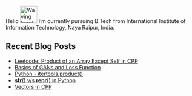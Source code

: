 
Hello <img src="https://raw.githubusercontent.com/nixin72/nixin72/master/wave.gif" alt="Waving hand animated gif" height="45" width="45">
I’m currently pursuing B.Tech from International Institute of Information Technology, Naya Raipur, India.
 

## Recent Blog Posts
<!-- BLOG-POST-LIST:START -->
- [Leetcode: Product of an Array Except Self in CPP](https://ankitas11.github.io/posts/2021/10/product-of-an-array-except-self/)
- [Basics of GANs and Loss Function](https://ankitas11.github.io/posts/2021/09/basics-of-gans-and-loss-function/)
- [Python - itertools.product()](https://ankitas11.github.io/posts/2021/09/python-itertools.product/)
- [__str__() v/s __repr__() in Python](https://ankitas11.github.io/posts/2021/09/understanding-__-str-__-and-__-repr-__-in-python/)
- [Vectors in CPP](https://ankitas11.github.io/posts/2021/09/vectors-in-c-/)
<!-- BLOG-POST-LIST:END -->
